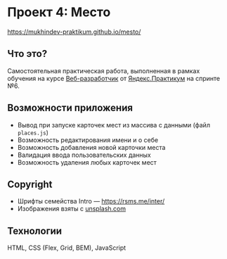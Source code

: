 # Проект 4: Место

https://mukhindev-praktikum.github.io/mesto/

## Что это?

Самостоятельная практическая работа, выполненная в рамках обучения на курсе [Веб-разработчик](https://praktikum.yandex.ru/web) от [Яндекс.Практикум](https://praktikum.yandex.ru) на спринте №6.

## Возможности приложения
* Вывод при запуске карточек мест из массива с данными (файл `places.js`)
* Возможность редактирования имени и о себе
* Возможность добавления новой карточки места
* Валидация ввода пользовательских данных
* Возможность удаления любых карточек мест

## Copyright

* Шрифты семейства Intro — https://rsms.me/inter/
* Изображения взяты с [unsplash.com](https://unsplash.com)

## Технологии

HTML, CSS (Flex, Grid, BEM), JavaScript

